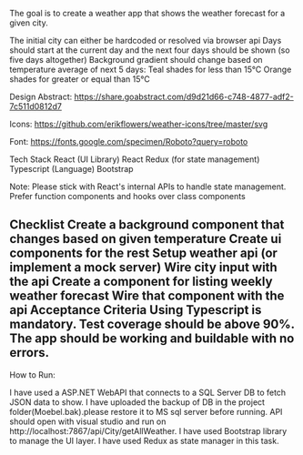 The goal is to create a weather app that shows the weather forecast for a given city.

The initial city can either be hardcoded or resolved via browser api
Days should start at the current day and the next four days should be shown (so five days altogether)
Background gradient should change based on temperature average of next 5 days:
Teal shades for less than 15°C
Orange shades for greater or equal than 15°C

Design
Abstract: https://share.goabstract.com/d9d21d66-c748-4877-adf2-7c511d0812d7

Icons: https://github.com/erikflowers/weather-icons/tree/master/svg

Font: https://fonts.google.com/specimen/Roboto?query=roboto

Tech Stack
React (UI Library)
React Redux (for state management)
Typescript (Language)
Bootstrap

Note: Please stick with React's internal APIs to handle state management. Prefer function components and hooks over class components

Checklist
 Create a background component that changes based on given temperature
 Create ui components for the rest
 Setup weather api (or implement a mock server)
 Wire city input with the api
 Create a component for listing weekly weather forecast
 Wire that component with the api
Acceptance Criteria
Using Typescript is mandatory.
Test coverage should be above 90%.
The app should be working and buildable with no errors.
----------------------------------------------------------------------------------------------------------------------

How to Run:

I have used a ASP.NET WebAPI that connects to a SQL Server DB to fetch JSON data to show. 
I have uploaded the backup of DB in the project folder(Moebel.bak).please restore it to MS sql server before running.
API should open with visual studio and run on http://localhost:7867/api/City/getAllWeather.
I have used Bootstrap library to manage the UI layer.
I have used Redux as state manager in this task.



